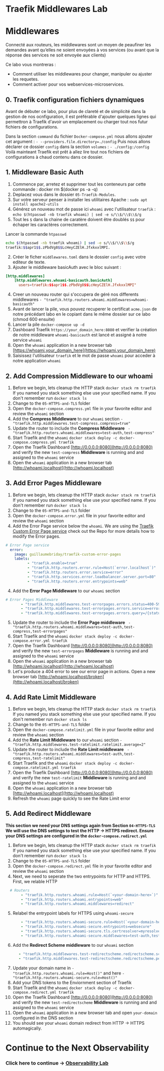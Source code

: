 # Traefik Middlewares Lab


# Middlewares

Connecté aux routeurs, les middlewares sont un moyen de peaufiner les demandes avant qu’elles ne soient envoyées à vos services (ou avant que la réponse des services ne soit envoyée aux clients)

Ce labo vous montreras :
* Comment utiliser les middlewares pour changer, manipuler ou ajuster les requetes.
* Comment activer pour vos webservices-microservices.

## 0. Traefik configuration fichiers dynamiques
Avant de débuter ce labo, pour plus de clareté et de simplicité dans la gestion de nos ocnfiguration,
il est préférable d'ajouter quelques lignes qui permettron à Traefik d'avoir un emplacement ou charger tout nos 
futur fichiers de configurations.

Dans la section `command` du fichier `Docker-compose.yml` nous allons ajouter cet argument : `- --providers.file.directory=./config`
Puis nous allons déclarer ce dossier `config` dans la section `volumes` : `- ./config:/config`
Voilà mainteant Traefik est prêt à allez lire tout nos fichiers de configurations à chaud contenu dans ce dossier.

## 1. Middleware Basic Auth
1. Commence par, arretez et supprimer tout les conteneurs par cette commande : docker rm $(docker ps -a -q)
2. Deplacez vous dans le dossier `05-Traefik-Modules`.
3. Sur votre serveur penser à installer les utilitaires Apache : `sudo apt install apache2-utils`
4. Générez un nouveau mot de passe ici  `whoami` avec l'utilisateur `traefik` : `echo $(htpasswd -nb traefik whoami) | sed -e s/\\$/\\$\\$/g`
5. Tout les `$` dans la chaine de caratère doivent être doublés `$$` pour échaper les caractères correctement. 

Lancer la commande `htpasswd`

```bash
echo $(htpasswd -nb traefik whoami) | sed -e s/\\$/\\$\\$/g
traefik:$$apr1$$.zPbdVg8$$LcHeyCZElH.JfxkxxlMPI.

```

2. Créer le ficher `middlewares.toml` dans le dossier `config` avec votre editeur de texte.
3. Ajouter le middleware basicAuth avec le bloc suivant :
```toml
[http.middlewares]
    [http.middlewares.whoami-basicauth.basicAuth]
      users=traefik:$$apr1$$.zPbdVg8$$LcHeyCZElH.JfxkxxlMPI"
```
4. Creer un nouveau router qui s'occupera de géré nos differents middlewares `- "traefik.http.routers.whoami.middlewares=whoami-basicauth"`
5. Avant de lancer la pile, vous pouvez recuperer le certificat `acme.json` de notre précédant labo en le copiant dans le même dossier sur ce labo (chmod 600 ensuite)
8. Lancer la pile `docker-compose up -d`
9. Dashboard Traefik  `https://your_domain_here:8080` et verifier la création de notre middleware `whoami-basicauth` est lancé et assigné à notre service `whoami`
10. Open the `whoami` application in a new browser tab [https://whoami.your_domain_here](https://whoami.your_domain_here)
11. Saisissez l'utilisateur `traefik`  et le mot de passe `whoami` pour acceder à notre application `whoami`

## 2. Add Compression Middleware to our whoami
1. Before we begin, lets cleanup the HTTP stack  `docker stack rm traefik` If you named you stack something else use your specified name. If you don't remember run `docker stack ls`
2. Change to the `05-HTTPS-and-TLS` folder
3. Open the `docker-compose.compress.yml` file in your favorite editor and review the `whoami` section
4. Add the **Compress Middleware** to our `whoami` section `- "traefik.http.middlewares.test-compress.compress=true"`
5. Update the router to include the **Compress Middleware** ` - "traefik.http.routers.whoami.middlewares=test-auth,test-compress"`
6. Start Traefik and the `whoami` `docker stack deploy -c docker-compose.compress.yml traefik`
7. Open the Traefik Dashboard [http://0.0.0.0:8080](http://0.0.0.0:8080) and verify the new `test-compress` **Middleware** is running and and assigned to the `whoami` service
8.  Open the `whoami` application in a new browser tab [http://whoami.localhost](http://whoami.localhost)

## 3. Add Error Pages Middleware
1. Before we begin, lets cleanup the HTTP stack  `docker stack rm traefik` If you named you stack something else use your specified name. If you don't remember run `docker stack ls`
2. Change to the `05-HTTPS-and-TLS` folder
3. Open the `docker-compose.error.yml` file in your favorite editor and review the `whoami` section
4. Add the Error Page service below the `whoami`. We are using the [Traefik Custom Error Page service](https://github.com/guillaumebriday/traefik-custom-error-pages) check out the Repo for more details how to modify the Error pages.

  ```yaml
  # Error Page service
    error:
      image: guillaumebriday/traefik-custom-error-pages
      labels:
            - "traefik.enable=true"
            - "traefik.http.routers.error.rule=Host(`error.localhost`)"
            - "traefik.http.routers.error.service=error"
            - "traefik.http.services.error.loadbalancer.server.port=80"
            - "traefik.http.routers.error.entrypoints=web"
  ```

4. Add the **Error Page Middleware** to our `whoami` section

```yaml
# Error Pages Middleware
       - "traefik.http.middlewares.test-errorpages.errors.status=400-599"
       - "traefik.http.middlewares.test-errorpages.errors.service=error"
       - "traefik.http.middlewares.test-errorpages.errors.query=/{status}.html"
```


5. Update the router to include the **Error Page middleware** ` - "traefik.http.routers.whoami.middlewares=test-auth,test-compress,test-errorpages"`
6. Start Traefik and the `whoami` `docker stack deploy -c docker-compose.error.yml traefik`
7. Open the Traefik Dashboard [http://0.0.0.0:8080](http://0.0.0.0:8080) and verify the new `test-errorpages` **Middleware** is running and and assigned to the `whoami` service
8.  Open the `whoami` application in a new browser tab [http://whoami.localhost](http://whoami.localhost)
9.  Let's produce a 404 error to see our error page in actions. Open a new browser tab [http://whoami.localhost/broken](http://whoami.localhost/broken)

## 4. Add Rate Limit Middleware
1. Before we begin, lets cleanup the HTTP stack  `docker stack rm traefik` If you named you stack something else use your specified name. If you don't remember run `docker stack ls`
2. Change to the `05-HTTPS-and-TLS` folder
3. Open the `docker-compose.ratelimit.yml` file in your favorite editor and review the `whoami` section
4. Add the **Rate Limit Middleware** to our `whoami` section `- "traefik.http.middlewares.test-ratelimit.ratelimit.average=2"`
5. Update the router to include the **Rate Limit middleware** ` - "traefik.http.routers.whoami.middlewares=test-auth,test-compress,test-ratelimit"`
6. Start Traefik and the `whoami` `docker stack deploy -c docker-compose.ratelimit.yml traefik`
7. Open the Traefik Dashboard [http://0.0.0.0:8080](http://0.0.0.0:8080) and verify the new `test-ratelimit` **Middleware** is running and and assigned to the `whoami` service
8. Open the `whoami` application in a new browser tab [http://whoami.localhost](http://whoami.localhost)
9. Refresh the `whoami` page quickly to see the Rate Limit error

## 5. Add Redirect Middleware

**This section we need your DNS settings again from Section `04-HTTPS-TLS` We will use the DNS settings to test the HTTP -> HTTPS redirect. Ensure your DNS settings are configured in the `docker-compose.redirect.yml`**

1. Before we begin, lets cleanup the HTTP stack  `docker stack rm traefik` If you named you stack something else use your specified name. If you don't remember run `docker stack ls`
2. Change to the `05-HTTPS-and-TLS` folder
3. Open the `docker-compose.redirect.yml` file in your favorite editor and review the `whoami` section
4. Next, we need to seperate the two entrypoints for HTTP and HTTPS. First, we relable HTTP
   

```yaml
  # Routers
       - "traefik.http.routers.whoami.rule=Host(`<your-domain-here>`)"
       - "traefik.http.routers.whoami.entrypoints=web"
       - "traefik.http.routers.whoami.middlewares=redirect"
``` 
5. Relabel the entrypoint labels for HTTPS using `whoami-secure`

```yaml
       - "traefik.http.routers.whoami-secure.rule=Host(`<your-domain-here>`)"
       - "traefik.http.routers.whoami-secure.entrypoints=websecure"
       - "traefik.http.routers.whoami-secure.tls.certresolver=myresolver"
       - "traefik.http.routers.whoami-secure.middlewares=test-auth,test-compress,test-errorpages,test-ratelimit"
```

6. Add the **Redirect Scheme middleware** to our `whoami` section

  ```yaml
        - "traefik.http.middlewares.test-redirectscheme.redirectscheme.scheme=https"
        - "traefik.http.middlewares.test-redirectscheme.redirectscheme.permanent=true"
  ```

7. Update your domain name in `- "traefik.http.routers.whoami.rule=Host(`<your-domain-here>`)"` and here `- "traefik.http.routers.whoami-secure.rule=Host(`<your-domain-here>`)"`
8. Add your DNS tokens to the Enviornment section of Traefik
9. Start Traefik and the `whoami` `docker stack deploy -c docker-compose.redirect.yml traefik`
10. Open the Traefik Dashboard [http://0.0.0.0:8080](http://0.0.0.0:8080) and verify the new `test-redirectscheme` **Middleware** is running and and assigned to the `whoami` service
11. Open the `whoami` application in a new browser tab and open `your-domain` configured in the DNS section
12. You should see your `whoami` domain redirect from HTTP -> HTTPS automagically. 

# Continue to the Next Observability

### Click here to continue -> [Observability Lab](https://github.com/56kcloud/traefik-training/blob/master/06-Observability/traefik-observability.md)